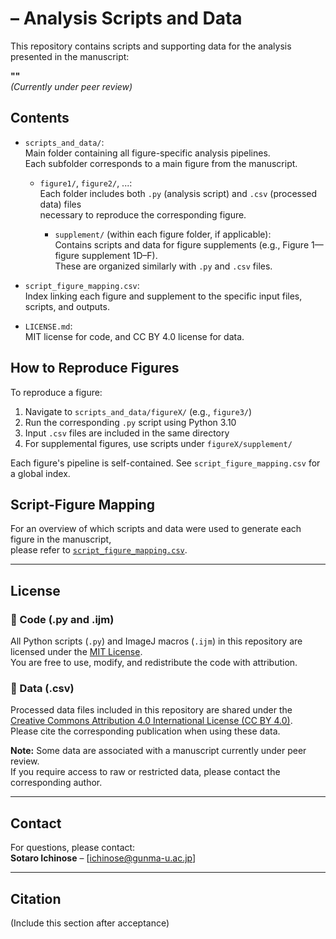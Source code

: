 #  – Analysis Scripts and Data

This repository contains scripts and supporting data for the analysis presented in the manuscript:

**""**  
*(Currently under peer review)*

## Contents

- `scripts_and_data/`:  
  Main folder containing all figure-specific analysis pipelines.  
  Each subfolder corresponds to a main figure from the manuscript.

  - `figure1/`, `figure2/`, ...:  
    Each folder includes both `.py` (analysis script) and `.csv` (processed data) files  
    necessary to reproduce the corresponding figure.

    - `supplement/` (within each figure folder, if applicable):  
      Contains scripts and data for figure supplements (e.g., Figure 1—figure supplement 1D–F).  
      These are organized similarly with `.py` and `.csv` files.

- `script_figure_mapping.csv`:  
  Index linking each figure and supplement to the specific input files, scripts, and outputs.

- `LICENSE.md`:  
  MIT license for code, and CC BY 4.0 license for data.

## How to Reproduce Figures

To reproduce a figure:

1. Navigate to `scripts_and_data/figureX/` (e.g., `figure3/`)
2. Run the corresponding `.py` script using Python 3.10
3. Input `.csv` files are included in the same directory
4. For supplemental figures, use scripts under `figureX/supplement/`

Each figure's pipeline is self-contained. See `script_figure_mapping.csv` for a global index.

## Script-Figure Mapping

For an overview of which scripts and data were used to generate each figure in the manuscript,  
please refer to [`script_figure_mapping.csv`](./script_figure_mapping.csv).

---

## License

### 🔹 Code (.py and .ijm)

All Python scripts (`.py`) and ImageJ macros (`.ijm`) in this repository are licensed under the [MIT License](LICENSE.md).  
You are free to use, modify, and redistribute the code with attribution.

### 🔹 Data (.csv)

Processed data files included in this repository are shared under the  
[Creative Commons Attribution 4.0 International License (CC BY 4.0)](https://creativecommons.org/licenses/by/4.0/).  
Please cite the corresponding publication when using these data.

**Note:** Some data are associated with a manuscript currently under peer review.  
If you require access to raw or restricted data, please contact the corresponding author.

---

## Contact

For questions, please contact:  
**Sotaro Ichinose** – [ichinose@gunma-u.ac.jp]

---

## Citation

(Include this section after acceptance)

